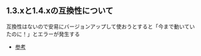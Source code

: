 ## 1.3.xと1.4.xの互換性について
互換性はないので安易にバージョンアップして使おうとすると「今まで動いていたのに！」とエラーが発生する
- [参考](https://stackoverflow.com/questions/66650110/importerror-cannot-import-name-columnentity-ubuntu20-10)
